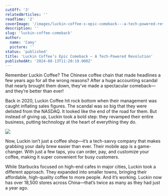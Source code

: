 ```yaml
---
cutOff: '3'
relatedArticles: ''
readTime: '2'
coverImage: '/images/luckin-coffee-s-epic-comeback---a-tech-powered-revolution-A1Mz.jpg'
description: ''
slug: 'luckin-coffee-comeback'
author:
  name: 'Camy'
  picture: ''
status: 'published'
title: 'Luckin Coffee’s Epic Comeback – A Tech-Powered Revolution'
publishedAt: '2024-08-13T11:20:19.000Z'
---
```


Remember Luckin Coffee? The Chinese coffee chain that made headlines a few years ago for all the wrong reasons? After a huge accounting scandal that nearly brought them down, they’ve made a spectacular comeback—and they’re better than ever!

Back in 2020, Luckin Coffee hit rock bottom when their management was caught inflating sales figures. The scandal was so big that they were delisted from the NASDAQ. It looked like the end of the road for them. But instead of giving up, Luckin took a bold step: they revamped their entire business, putting technology at the heart of everything they do.

![](/images/luckin-coffee-s-epic-comeback---a-tech-powered-revolution-M4Nz.jpg)

Now, Luckin isn’t just a coffee shop—it’s a tech-savvy company that makes grabbing your daily brew easier than ever. Their mobile app is a game-changer. With just a few taps, you can order, pay, and customize your coffee, making it super convenient for busy customers.

While Starbucks focused on high-end cafes in major cities, Luckin took a different approach. They expanded into smaller towns, bringing their affordable, high-quality coffee to more people. And it’s working. Luckin now has over 18,500 stores across China—that’s twice as many as they had just a year ago.